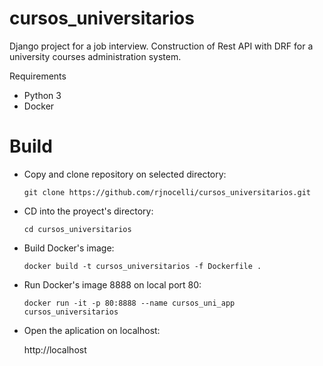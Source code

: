 # cursos_universitarios

Django project for a job interview. Construction of Rest API with DRF for a university courses administration system. 

Requirements

- Python 3
- Docker

<h1> Build </h1>

* Copy and clone repository on selected directory:

  ```git clone https://github.com/rjnocelli/cursos_universitarios.git```

* CD into the proyect's directory:

  ```cd cursos_universitarios```

* Build Docker's image:

  ```docker build -t cursos_universitarios -f Dockerfile .```

* Run Docker's image 8888 on local port 80:

  ```docker run -it -p 80:8888 --name cursos_uni_app cursos_universitarios```

* Open the aplication on localhost:

  http://localhost

